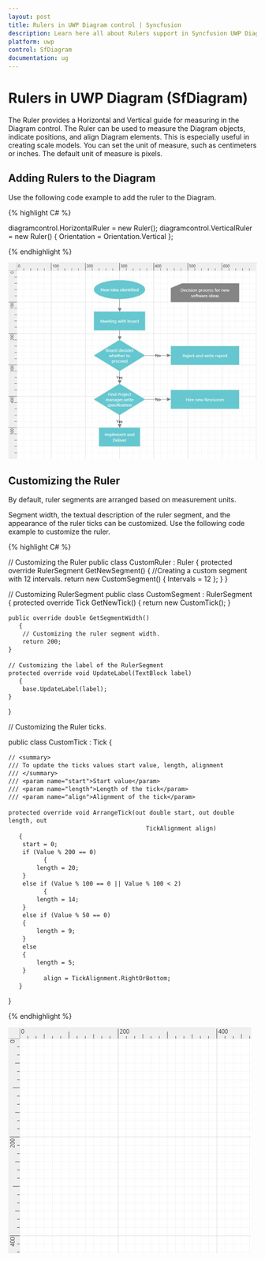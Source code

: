 ```yaml
---
layout: post
title: Rulers in UWP Diagram control | Syncfusion
description: Learn here all about Rulers support in Syncfusion UWP Diagram (SfDiagram) control and more.
platform: uwp
control: SfDiagram
documentation: ug
---
```


# Rulers in UWP Diagram (SfDiagram)

The Ruler provides a Horizontal and Vertical guide for measuring in the Diagram control. The Ruler can be used to measure the Diagram objects, indicate positions, and align Diagram elements. This is especially useful in creating scale models. You can set the unit of measure, such as centimeters or inches. The default unit of measure is pixels.

## Adding Rulers to the Diagram

Use the following code example to add the ruler to the Diagram.

{% highlight C# %}

diagramcontrol.HorizontalRuler = new Ruler();
diagramcontrol.VerticalRuler = new Ruler() { Orientation = Orientation.Vertical };

{% endhighlight %}

![Ruler](Rulers_images/Rulers_img1.jpeg)

## Customizing the Ruler

By default, ruler segments are arranged based on measurement units.

Segment width, the textual description of the ruler segment, and the appearance of the ruler ticks can be customized. Use the following code example to customize the ruler.

{% highlight C# %}

// Customizing the Ruler
public class CustomRuler : Ruler
{
	protected override RulerSegment GetNewSegment()
       {
		//Creating a custom segment with 12 intervals.
		return new CustomSegment() { Intervals = 12 };
	}
}

// Customizing RulerSegment
public class CustomSegment : RulerSegment
{
	protected override Tick GetNewTick()
       {
		return new CustomTick();
	}

	public override double GetSegmentWidth()
       {
		// Customizing the ruler segment width.
		return 200;
	}

	// Customizing the label of the RulerSegment
	protected override void UpdateLabel(TextBlock label)
       {
		base.UpdateLabel(label);
	}
}

// Customizing the Ruler ticks.

public class CustomTick : Tick
{

	// <summary>
	/// To update the ticks values start value, length, alignment
	/// </summary>
	/// <param name="start">Start value</param>
	/// <param name="length">Length of the tick</param>
	/// <param name="align">Alignment of the tick</param>
	
	protected override void ArrangeTick(out double start, out double length, out  
                                           TickAlignment align)
       {
		start = 0;
		if (Value % 200 == 0)
              {
			length = 20;
		}
		else if (Value % 100 == 0 || Value % 100 < 2)
              {
			length = 14;
		}
		else if (Value % 50 == 0)
		{
			length = 9;
		}
		else
		{
			length = 5;
		}
              align = TickAlignment.RightOrBottom;
       }
}

{% endhighlight %}

![Custom ruler](Rulers_images/Rulers_img2.jpeg)

